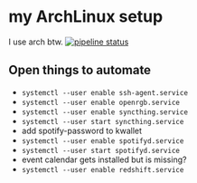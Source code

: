 # my ArchLinux setup

I use arch btw. [![pipeline status](https://gitlab.com/clemak27/linux_setup/badges/master/pipeline.svg)](https://gitlab.com/clemak27/linux_setup/commits/master)

## Open things to automate

- `systemctl --user enable ssh-agent.service`
- `systemctl --user enable openrgb.service`
- `systemctl --user enable syncthing.service`
- `systemctl --user start syncthing.service`
- add spotify-password to kwallet
- `systemctl --user enable spotifyd.service`
- `systemctl --user start spotifyd.service`
- event calendar gets installed but is missing?
- `systemctl --user enable redshift.service`
